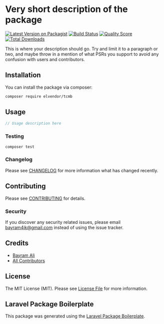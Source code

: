# Very short description of the package

[![Latest Version on Packagist](https://img.shields.io/packagist/v/elvendor/tcmb.svg?style=flat-square)](https://packagist.org/packages/elvendor/tcmb)
[![Build Status](https://img.shields.io/travis/elvendor/tcmb/master.svg?style=flat-square)](https://travis-ci.org/elvendor/tcmb)
[![Quality Score](https://img.shields.io/scrutinizer/g/elvendor/tcmb.svg?style=flat-square)](https://scrutinizer-ci.com/g/elvendor/tcmb)
[![Total Downloads](https://img.shields.io/packagist/dt/elvendor/tcmb.svg?style=flat-square)](https://packagist.org/packages/elvendor/tcmb)

This is where your description should go. Try and limit it to a paragraph or two, and maybe throw in a mention of what PSRs you support to avoid any confusion with users and contributors.

## Installation

You can install the package via composer:

```bash
composer require elvendor/tcmb
```

## Usage

``` php
// Usage description here
```

### Testing

``` bash
composer test
```

### Changelog

Please see [CHANGELOG](CHANGELOG.md) for more information what has changed recently.

## Contributing

Please see [CONTRIBUTING](CONTRIBUTING.md) for details.

### Security

If you discover any security related issues, please email bayram4ik@gmail.com instead of using the issue tracker.

## Credits

- [Bayram Ali](https://github.com/elvendor)
- [All Contributors](../../contributors)

## License

The MIT License (MIT). Please see [License File](LICENSE.md) for more information.

## Laravel Package Boilerplate

This package was generated using the [Laravel Package Boilerplate](https://laravelpackageboilerplate.com).